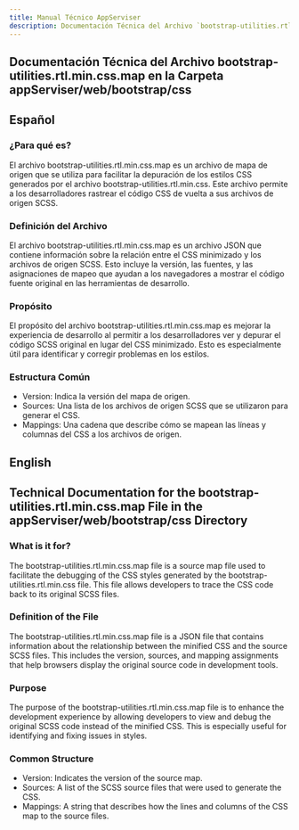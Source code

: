 ```yaml
---
title: Manual Técnico AppServiser
description: Documentación Técnica del Archivo `bootstrap-utilities.rtl.min.css.map`
---
```


## Documentación Técnica del Archivo bootstrap-utilities.rtl.min.css.map en la Carpeta appServiser/web/bootstrap/css

## Español

### ¿Para qué es?
El archivo bootstrap-utilities.rtl.min.css.map es un archivo de mapa de origen que se utiliza para facilitar la depuración de los estilos CSS generados por el archivo bootstrap-utilities.rtl.min.css. Este archivo permite a los desarrolladores rastrear el código CSS de vuelta a sus archivos de origen SCSS.

### Definición del Archivo
El archivo bootstrap-utilities.rtl.min.css.map es un archivo JSON que contiene información sobre la relación entre el CSS minimizado y los archivos de origen SCSS. Esto incluye la versión, las fuentes, y las asignaciones de mapeo que ayudan a los navegadores a mostrar el código fuente original en las herramientas de desarrollo.

### Propósito
El propósito del archivo bootstrap-utilities.rtl.min.css.map es mejorar la experiencia de desarrollo al permitir a los desarrolladores ver y depurar el código SCSS original en lugar del CSS minimizado. Esto es especialmente útil para identificar y corregir problemas en los estilos.

### Estructura Común
- Version: Indica la versión del mapa de origen.
- Sources: Una lista de los archivos de origen SCSS que se utilizaron para generar el CSS.
- Mappings: Una cadena que describe cómo se mapean las líneas y columnas del CSS a los archivos de origen.

## English

## Technical Documentation for the bootstrap-utilities.rtl.min.css.map File in the appServiser/web/bootstrap/css Directory

### What is it for?
The bootstrap-utilities.rtl.min.css.map file is a source map file used to facilitate the debugging of the CSS styles generated by the bootstrap-utilities.rtl.min.css file. This file allows developers to trace the CSS code back to its original SCSS files.

### Definition of the File
The bootstrap-utilities.rtl.min.css.map file is a JSON file that contains information about the relationship between the minified CSS and the source SCSS files. This includes the version, sources, and mapping assignments that help browsers display the original source code in development tools.

### Purpose
The purpose of the bootstrap-utilities.rtl.min.css.map file is to enhance the development experience by allowing developers to view and debug the original SCSS code instead of the minified CSS. This is especially useful for identifying and fixing issues in styles.

### Common Structure
- Version: Indicates the version of the source map.
- Sources: A list of the SCSS source files that were used to generate the CSS.
- Mappings: A string that describes how the lines and columns of the CSS map to the source files.
